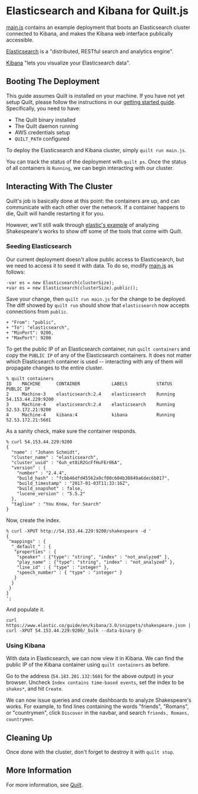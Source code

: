 # Elasticsearch and Kibana for Quilt.js

[main.js](main.js) contains an example deployment that boots an Elasticsearch
cluster connected to Kibana, and makes the Kibana web interface publically
accessible.

[Elasticsearch](https://www.elastic.co/products/elasticsearch) is a
"distributed, RESTful search and analytics engine".

[Kibana](https://www.elastic.co/products/kibana) "lets you visualize your
Elasticsearch data".

## Booting The Deployment

This guide assumes Quilt is installed on your machine. If you have not yet
setup Quilt, please follow the instructions in our [getting started
guide](../../docs/GettingStarted.md). Specifically, you need to have:
- The Quilt binary installed
- The Quilt daemon running
- AWS credentials setup
- `QUILT_PATH` configured

To deploy the Elasticsearch and Kibana cluster, simply `quilt run main.js`.

You can track the status of the deployment with `quilt ps`. Once the status of
all containers is `Running`, we can begin interacting with our cluster.

## Interacting With The Cluster

Quilt's job is basically done at this point: the containers are up, and can
communicate with each other over the network. If a container happens to die,
Quilt will handle restarting it for you.

However, we'll still walk through [elastic's
example](https://www.elastic.co/guide/en/kibana/3.0/using-kibana-for-the-first-time.html)
of analyzing Shakespeare's works to show off some of the tools that come with
Quilt.

### Seeding Elasticsearch

Our current deployment doesn't allow public access to Elasticsearch, but we
need to access it to seed it with data. To do so, modify [main.js](main.js) as
follows:

```
-var es = new Elasticsearch(clusterSize);
+var es = new Elasticsearch(clusterSize).public();
```

Save your change, then `quilt run main.js` for the change to be deployed. The
diff showed by `quilt run` should show that `elasticsearch` now accepts
connections from `public`.

```
+ "From": "public",
+ "To": "elasticsearch",
+ "MinPort": 9200,
+ "MaxPort": 9200
```

To get the public IP of an Elasticsearch container, run `quilt containers` and
copy the `PUBLIC IP` of any of the Elasticsearch containers. It does not matter
which Elasticsearch container is used -- interacting with any of them will
propagate changes to the entire cluster.

```
% quilt containers
ID    MACHINE      CONTAINER            LABELS           STATUS     PUBLIC IP
2     Machine-3    elasticsearch:2.4    elasticsearch    Running    54.153.44.229:9200
3     Machine-4    elasticsearch:2.4    elasticsearch    Running    52.53.172.21:9200
4     Machine-4    kibana:4             kibana           Running    52.53.172.21:5601
```

As a sanity check, make sure the container responds.

```
% curl 54.153.44.229:9200
{
  "name" : "Johann Schmidt",
  "cluster_name" : "elasticsearch",
  "cluster_uuid" : "6uh_et8iR2GcFfHuFEr06A",
  "version" : {
    "number" : "2.4.4",
    "build_hash" : "fcbb46dfd45562a9cf00c604b30849a6dec6b017",
    "build_timestamp" : "2017-01-03T11:33:16Z",
    "build_snapshot" : false,
    "lucene_version" : "5.5.2"
  },
  "tagline" : "You Know, for Search"
}
```

Now, create the index.

```
% curl -XPUT http://54.153.44.229:9200/shakespeare -d '
{
 "mappings" : {
  "_default_" : {
   "properties" : {
    "speaker" : {"type": "string", "index" : "not_analyzed" },
    "play_name" : {"type": "string", "index" : "not_analyzed" },
    "line_id" : { "type" : "integer" },
    "speech_number" : { "type" : "integer" }
   }
  }
 }
}
';
```

And populate it.

```
curl https://www.elastic.co/guide/en/kibana/3.0/snippets/shakespeare.json | curl -XPUT 54.153.44.229:9200/_bulk --data-binary @-
```

### Using Kibana

With data in Elasticsearch, we can now view it in Kibana. We can find the
public IP of the Kibana container using `quilt containers` as before.

Go to the address (`54.183.201.132:5601` for the above output) in your browser.
Uncheck `Index contains time-based events`, set the index to be `shakes*`, and
hit `Create`.

We can now issue queries and create dashboards to analyze Shakespeare's works.
For example, to find lines containing the words "friends", "Romans", or
"countrymen", click `Discover` in the navbar, and search `friends, Romans,
countrymen`.

## Cleaning Up

Once done with the cluster, don't forget to destroy it with `quilt stop`.

## More Information
For more information, see [Quilt](http://quilt.io).
